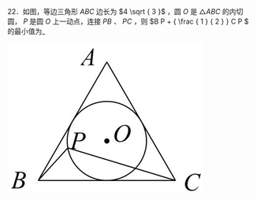 22．如图，等边三角形 $A B C$ 边长为 $4 \sqrt { 3 }$ ，圆 $O$ 是 $\triangle A B C$ 的内切圆， $P$ 是圆 $O$ 上一动点，连接 $P B$ 、 $P C$ ，则 $B P + { \frac { 1 } { 2 } } C P $ 的最小值为_

![](<../../qs_image_DB/专题2-5_最值模型之阿氏圆与胡不归（解析版）/c4a3113979dc21c49bd071cba1019fd24deb7982eb96205095cd3d1bfba995b3.jpg>)
